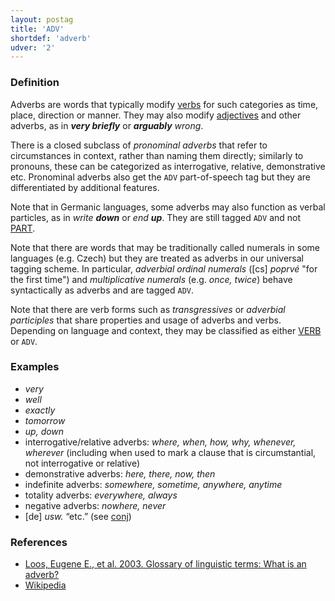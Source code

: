 ```yaml
---
layout: postag
title: 'ADV'
shortdef: 'adverb'
udver: '2'
---
```


### Definition

Adverbs are words that typically modify [verbs](VERB) for such
categories as time, place, direction or manner. They may also modify
[adjectives](ADJ) and other adverbs, as in _<b>very briefly</b>_ or
_<b>arguably</b> wrong_.

There is a closed subclass of _pronominal adverbs_ that refer to
circumstances in context, rather than naming them directly; similarly
to pronouns, these can be categorized as interrogative, relative,
demonstrative etc. Pronominal adverbs also get the `ADV`
part-of-speech tag but they are differentiated by additional features.

Note that in Germanic languages, some adverbs may also function as
verbal particles, as in _write <b>down</b>_ or _end <b>up</b>_.  They
are still tagged `ADV` and not [PART]().

Note that there are words that may be traditionally called numerals in
some languages (e.g. Czech) but they are treated as adverbs in our
universal tagging scheme. In particular, _adverbial ordinal numerals_
([cs] _poprvé_ "for the first time") and _multiplicative numerals_
(e.g. _once, twice_) behave syntactically as adverbs and are tagged
`ADV`.

Note that there are verb forms such as _transgressives_ or _adverbial
participles_ that share properties and usage of adverbs and
verbs. Depending on language and context, they may be classified as
either [VERB]() or `ADV`.

### Examples

- _very_
- _well_
- _exactly_
- _tomorrow_
- _up, down_
- interrogative/relative adverbs: _where, when, how, why, whenever, wherever_ (including when used to mark a clause that is circumstantial, not interrogative or relative)
- demonstrative adverbs: _here, there, now, then_
- indefinite adverbs: _somewhere, sometime, anywhere, anytime_
- totality adverbs: _everywhere, always_
- negative adverbs: _nowhere, never_
- [de] _usw._ “etc.” (see [conj]())

### References

- [Loos, Eugene E., et al. 2003. Glossary of linguistic terms: What is an adverb?](https://glossary.sil.org/term/adverb-grammar)
- [Wikipedia](http://en.wikipedia.org/wiki/Adverb)
<!-- Interlanguage links updated Po 11. listopadu 2024, 20:09:19 CET -->

